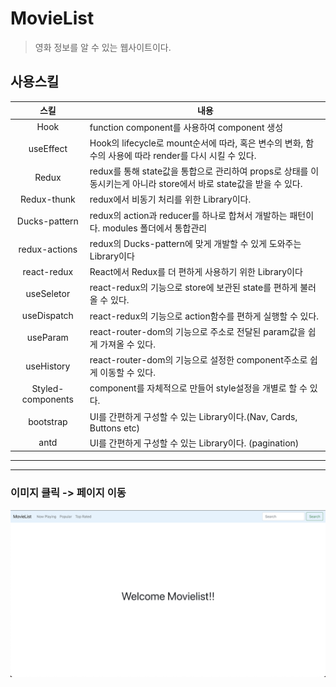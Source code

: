 # MovieList

> 영화 정보를 알 수 있는 웹사이트이다.

## 사용스킬

|       스킬        | 내용                                                                                                               |
| :---------------: | ------------------------------------------------------------------------------------------------------------------ |
|       Hook        | function component를 사용하여 component 생성                                                                       |
|     useEffect     | Hook의 lifecycle로 mount순서에 따라, 혹은 변수의 변화, 함수의 사용에 따라 render를 다시 시킬 수 있다.              |
|       Redux       | redux를 통해 state값을 통합으로 관리하여 props로 상태를 이동시키는게 아니라 store에서 바로 state값을 받을 수 있다. |
|    Redux-thunk    | redux에서 비동기 처리를 위한 Library이다.                                                                          |
|   Ducks-pattern   | redux의 action과 reducer를 하나로 합쳐서 개발하는 패턴이다. modules 폴더에서 통합관리                              |
|   redux-actions   | redux의 Ducks-pattern에 맞게 개발할 수 있게 도와주는 Library이다                                                   |
|    react-redux    | React에서 Redux를 더 편하게 사용하기 위한 Library이다                                                              |
|    useSeletor     | react-redux의 기능으로 store에 보관된 state를 편하게 불러올 수 있다.                                               |
|    useDispatch    | react-redux의 기능으로 action함수를 편하게 실행할 수 있다.                                                         |
|     useParam      | react-router-dom의 기능으로 주소로 전달된 param값을 쉽게 가져올 수 있다.                                           |
|    useHistory     | react-router-dom의 기능으로 설정한 component주소로 쉽게 이동할 수 있다.                                            |
| Styled-components | component를 자체적으로 만들어 style설정을 개별로 할 수 있다.                                                       |
|     bootstrap     | UI를 간편하게 구성할 수 있는 Library이다.(Nav, Cards, Buttons etc)                                                 |
|       antd        | UI를 간편하게 구성할 수 있는 Library이다. (pagination)                                                             |

---

---

### 이미지 클릭 -> 페이지 이동

[![garo](https://github.com/Ahn-GiHwan/movielist/blob/master/public/movielist.png?raw=true)](https://m0vielist.netlify.app/)
